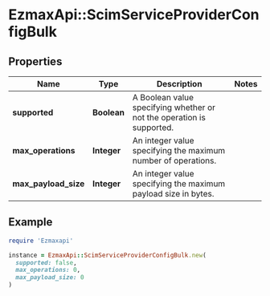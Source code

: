 # EzmaxApi::ScimServiceProviderConfigBulk

## Properties

| Name | Type | Description | Notes |
| ---- | ---- | ----------- | ----- |
| **supported** | **Boolean** | A Boolean value specifying whether or not the operation is supported. |  |
| **max_operations** | **Integer** | An integer value specifying the maximum number of operations. |  |
| **max_payload_size** | **Integer** | An integer value specifying the maximum payload size in bytes. |  |

## Example

```ruby
require 'Ezmaxapi'

instance = EzmaxApi::ScimServiceProviderConfigBulk.new(
  supported: false,
  max_operations: 0,
  max_payload_size: 0
)
```

